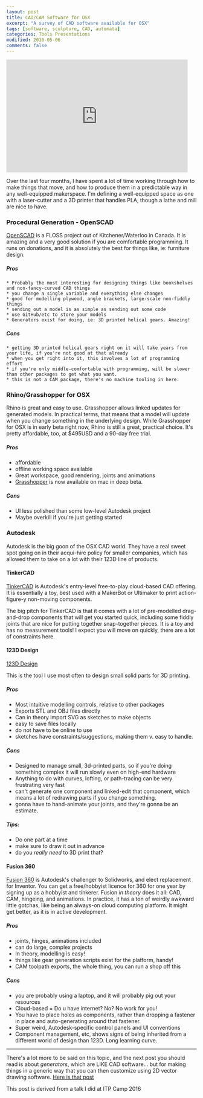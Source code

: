 ```yaml
---
layout: post
title: CAD/CAM Software for OSX
excerpt: "A survey of CAD software available for OSX"
tags: [software, sculpture, CAD, automata]
categories: Tools Presentations
modified: 2016-05-06
comments: false
---
```


<iframe src="https://docs.google.com/presentation/d/1Cfj7w3QQmAPHmxyc1FgQ0RWQr9pFfxjYS12a9_zBes8/embed?start=false&loop=false&delayms=3000" frameborder="0" width="480" height="299" allowfullscreen="true" mozallowfullscreen="true" webkitallowfullscreen="true"></iframe>

Over the last four months, I have spent a lot of time working through how to make things that move, and how to produce them in a predictable way in any well-equipped makerspace. I'm defining a well-equipped space as one with a laser-cutter and a 3D printer that handles PLA, though a lathe and mill are nice to have.

### Procedural Generation - OpenSCAD
[OpenSCAD](http://www.openscad.org/) is a FLOSS project out of Kitchener/Waterloo in Canada. It is amazing and a very good solution if you are comfortable programming. It runs on donations, and it is absolutely the best for things like, ie: furniture design.

##### Pros
    * Probably the most interesting for designing things like bookshelves and non-fancy-curved CAD things
    * you change a single variable and everything else changes
    * good for modelling plywood, angle brackets, large-scale non-fiddly things
    * sending out a model is as simple as sending out some code
    * use GitHub/etc to store your models
    * Generators exist for doing, ie: 3D printed helical gears. Amazing!

##### Cons
    * getting 3D printed helical gears right on it will take years from your life, if you're not good at that already
    * when you get right into it, this involves a lot of programming effort
    * if you're only middle-comfortable with programming, will be slower than other packages to get what you want.
    * this is not a CAM package, there's no machine tooling in here.

### Rhino/Grasshopper for OSX
Rhino is great and easy to use. Grasshopper allows linked updates for generated models. In practical terms, that means that a model will update when you change something in the underlying design. While Grasshopper for OSX is in early beta right now, Rhino is still a great, practical choice. It's pretty affordable, too, at $495USD and a 90-day free trial.

##### Pros
* affordable
* offline working space available
* Great workspace, good rendering, joints and animations
* [Grasshopper](http://www.grasshopper3d.com/page/grasshopper-for-mac) is now available on mac in deep beta.

##### Cons
* UI less polished than some low-level Autodesk project
* Maybe overkill if you're just getting started


### Autodesk

Autodesk is the big goon of the OSX CAD world. They have a real sweet spot going on in their acqui-hire policy for smaller companies, which has allowed them to take on a lot with their 123D line of products.

#### TinkerCAD
[TinkerCAD](http://www.tinkercad.com) is Autodesk's entry-level free-to-play cloud-based CAD offering. It is essentially a toy, best used with a MakerBot or Ultimaker to print action-figure-y non-moving components.

The big pitch for TinkerCAD is that it comes with a lot of pre-modelled drag-and-drop components that will get you started quick, including some fiddly joints that are nice for putting together snap-together pieces. It is a toy and has no measurement tools! I expect you will move on quickly, there are a lot of constraints here.

#### 123D Design
[123D Design](http://www.123dapp.com/design)

This is the tool I use most often to design small solid parts for 3D printing.

##### Pros

* Most intuitive modelling controls, relative to other packages
* Exports STL and OBJ files directly
* Can in theory import SVG as sketches to make objects
* easy to save files locally
* do not have to be online to use
* sketches have constraints/suggestions, making them v. easy to handle.

##### Cons
* Designed to manage small, 3d-printed parts, so if you're doing something complex it will run slowly even on high-end hardware
* Anything to do with curves, lofting, or path-tracing can be very frustrating very fast
* can't generate one component and linked-edit that component, which means a lot of redrawing parts if you change something.
* gonna have to hand-animate your joints, and they're gonna be an estimate.

##### Tips:
* Do one part at a time 
* make sure to draw it out in advance 
* do you _really need_ to 3D print that?  

#### Fusion 360

[Fusion 360](http://www.autodesk.com/products/fusion-360/overview) is Autodesk's challenger to Solidworks, and elect replacement for Inventor. You can get a free/hobbyist licence for 360 for one year by signing up as a hobbyist and tinkerer. Fusion _in theory_ does it all: CAD, CAM, hingeing, and animations. In practice, it has a ton of weirdly awkward little gotchas, like being an always-on cloud computing platform. It might get better, as it is in active development.

##### Pros
* joints, hinges, animations included
* can do large, complex projects
* In theory, modelling is easy!
* things like gear generation scripts exist for the platform, handy!
* CAM toolpath exports, the whole thing, you can run a shop off this

##### Cons
* you are probably using a laptop, and it will probably pig out your resources
* Cloud-based = Do u have internet? No? No work for you!
* You have to place holes as components, rather than dropping a fastener in place and auto-generating around that fastener.
* Super weird, Autodesk-specific control panels and UI conventions
* Component management, etc, shows signs of being inherited from a different world of design than 123D. Long learning curve.

_______

There's a lot more to be said on this topic, and the next post you should read is about _generators_, which are LIKE CAD software... but for making things in a generic way that you can then customize using 2D vector drawing software. [Here is that post](http://www.alexleitch.com/articles/2016-05/Kinetic-SVG-Generator-Reference-Library)

This post is derived from a talk I did at ITP Camp 2016